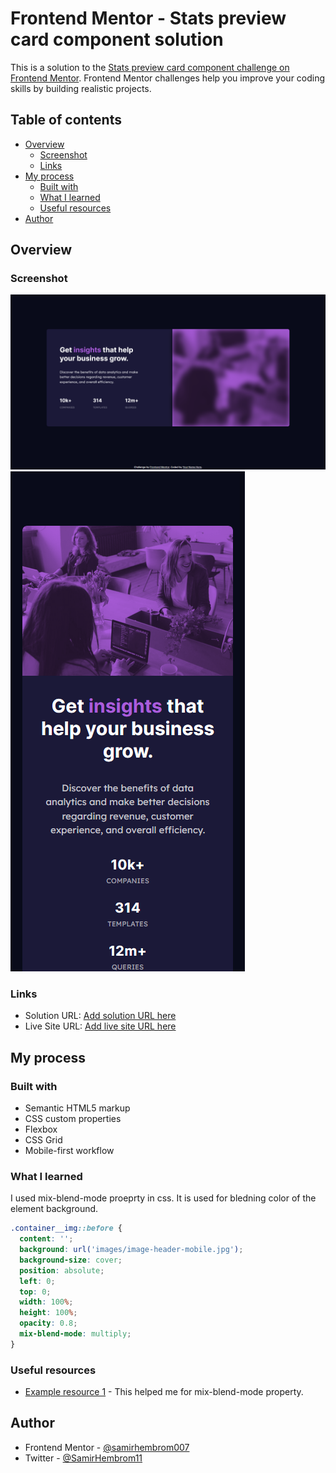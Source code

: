 # Frontend Mentor - Stats preview card component solution

This is a solution to the [Stats preview card component challenge on Frontend Mentor](https://www.frontendmentor.io/challenges/stats-preview-card-component-8JqbgoU62). Frontend Mentor challenges help you improve your coding skills by building realistic projects. 

## Table of contents

- [Overview](#overview)
  - [Screenshot](#screenshot)
  - [Links](#links)
- [My process](#my-process)
  - [Built with](#built-with)
  - [What I learned](#what-i-learned)
  - [Useful resources](#useful-resources)
- [Author](#author)



## Overview


### Screenshot

![](./images/SS1.png)
![](./images/SS2.png)

### Links

- Solution URL: [Add solution URL here](https://your-solution-url.com)
- Live Site URL: [Add live site URL here](https://your-live-site-url.com)

## My process

### Built with

- Semantic HTML5 markup
- CSS custom properties
- Flexbox
- CSS Grid
- Mobile-first workflow

### What I learned

I used mix-blend-mode proeprty in css. It is used for bledning color of the element background.


```css
.container__img::before {
  content: '';
  background: url('images/image-header-mobile.jpg');
  background-size: cover;
  position: absolute;
  left: 0;
  top: 0;
  width: 100%;
  height: 100%;
  opacity: 0.8;
  mix-blend-mode: multiply;
}
```


### Useful resources

- [Example resource 1](https://css-tricks.com/almanac/properties/m/mix-blend-mode/) - This helped me for mix-blend-mode property.


## Author

- Frontend Mentor - [@samirhembrom007](https://www.frontendmentor.io/profile/samirhembrom007)
- Twitter - [@SamirHembrom11](https://twitter.com/SamirHembrom11)
